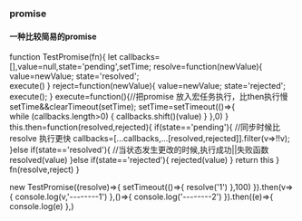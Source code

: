 
### promise 

#### 一种比较简易的promise

function TestPromise(fn){
    let callbacks=[],value=null,state='pending',setTime;
    resolve=function(newValue){
        value=newValue;
        state='resolved';  
        execute()
    }
    reject=function(newValue){
        value=newValue;
        state='rejected';
        execute();
    }
    execute=function(){//把promise 放入宏任务执行，比then执行慢
        setTime&&clearTimeout(setTime);
        setTime=setTimeout(()=>{   
            while (callbacks.length>0) {
                callbacks.shift()(value)
            }
        },0)
    }
    this.then=function(resolved,rejected){
        if(state=='pending'){   //同步时候比resolve 执行更快
            callbacks=[...callbacks,...[resolved,rejected]].filter(v=>!!v);
        }else if(state=='resolved'){  //当状态发生更改的时候,执行成功||失败函数
            resolved(value)
        }else if(state=='rejected'){
            rejected(value)
        }
        return this
    }
    fn(resolve,reject)
}

new TestPromise((resolve)=>{
    setTimeout(()=>{
        resolve('1')
    },100)
}).then(v=>{
    console.log(v,'--------1')
},()=>{
    console.log('--------2')
}).then((e)=>{
    console.log(e)
},)